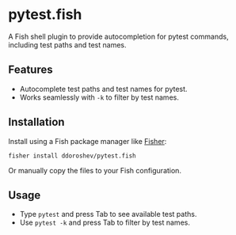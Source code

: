 # pytest.fish

A Fish shell plugin to provide autocompletion for pytest commands, including test paths and test names.

## Features
- Autocomplete test paths and test names for pytest.
- Works seamlessly with `-k` to filter by test names.

## Installation

Install using a Fish package manager like [Fisher](https://github.com/jorgebucaran/fisher):

```
fisher install ddoroshev/pytest.fish
```

Or manually copy the files to your Fish configuration.

## Usage
- Type `pytest` and press Tab to see available test paths.
- Use `pytest -k` and press Tab to filter by test names.
